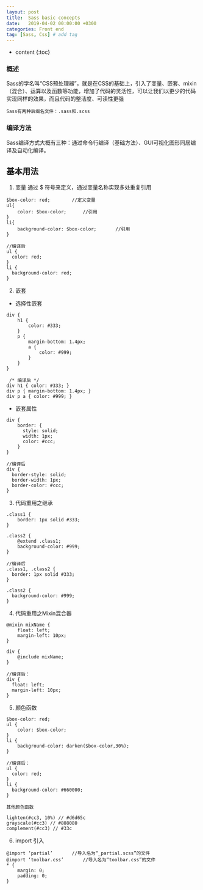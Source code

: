 ```yaml
---
layout: post
title:  Sass basic concepts
date:   2019-04-02 00:00:00 +0300
categories: Front end
tag: [Sass, Css] # add tag
---
```


* content
{:toc}


### 概述
Sass的学名叫“CSS预处理器”，就是在CSS的基础上，引入了变量、嵌套、mixin（混合）、运算以及函数等功能，增加了代码的灵活性，可以让我们以更少的代码实现同样的效果，而且代码的整洁度、可读性更强

```
Sass有两种后缀名文件：.sass和.scss
```

### 编译方法
Sass编译方式大概有三种：通过命令行编译（基础方法）、GUI可视化图形同居编译及自动化编译。

## 基本用法
1. 变量
通过 $ 符号来定义，通过变量名称实现多处重复引用
```
$box-color: red;        //定义变量
ul{
    color: $box-color;      //引用
}
li{
    background-color: $box-color;       //引用
}

//编译后
ul {
  color: red;
}
li {
  background-color: red;
}
```

2. 嵌套

- 选择性嵌套
```
div {
    h1 {
        color: #333;
    }
    p {
        margin-bottom: 1.4px;
        a {
            color: #999;
        }
    }
}

 /* 编译后 */
div h1 { color: #333; }
div p { margin-bottom: 1.4px; }
div p a { color: #999; }
```

- 嵌套属性
```
div {
    border: {
      style: solid;
      width: 1px;
      color: #ccc;
    }
}

//编译后
div {
  border-style: solid;
  border-width: 1px;
  border-color: #ccc;
}
```

3. 代码重用之继承
```
.class1 {
    border: 1px solid #333;
}

.class2 {
    @extend .class1;
    background-color: #999;
}

//编译后
.class1, .class2 {
  border: 1px solid #333;
}

.class2 {
  background-color: #999;
}
```
4. 代码重用之Mixin混合器
```
@mixin mixName {        
    float: left;
    margin-left: 10px;
}

div {
    @include mixName;
}

//编译后：
div {
  float: left;
  margin-left: 10px;
}

```

5. 颜色函数
```
$box-color: red;        
ul {
    color: $box-color;      
}
li {
    background-color: darken($box-color,30%);       
}

//编译后：
ul {
  color: red;
}
li {
  background-color: #660000;
}
```

```
其他颜色函数

lighten(#cc3, 10%) // #d6d65c
grayscale(#cc3) // #808080
complement(#cc3) // #33c
```

6. import 引入
```
@import ‘partial’       //导入名为“_partial.scss”的文件
@import ‘toolbar.css’       //导入名为“toolbar.css”的文件
* {
    margin: 0;
    padding: 0;
}
```
